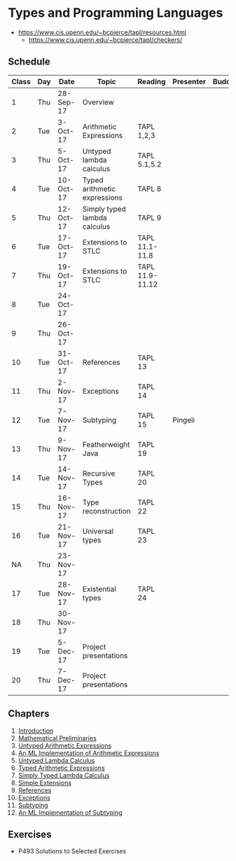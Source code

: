 # Types and Programming Languages

- https://www.cis.upenn.edu/~bcpierce/tapl/resources.html
  - https://www.cis.upenn.edu/~bcpierce/tapl/checkers/
## Schedule

Class | Day | Date | Topic | Reading | Presenter | Buddy |  
-- | -- | -- | -- | -- | -- | -- | --
1 | Thu | 28-Sep-17 | Overview |   |   |   |  
2 | Tue | 3-Oct-17 | Arithmetic Expressions | TAPL 1,2,3 |   |   |  
3 | Thu | 5-Oct-17 | Untyped lambda calculus | TAPL 5.1,5.2 |   |   |  
4 | Tue | 10-Oct-17 | Typed arithmetic expressions | TAPL 8 |  |  |  
5 | Thu | 12-Oct-17 | Simply typed lambda calculus | TAPL 9 |  |  |  
6 | Tue | 17-Oct-17 | Extensions to STLC | TAPL 11.1-11.8 |  |   |  
7 | Thu | 19-Oct-17 | Extensions to STLC | TAPL 11.9-11.12 |  |  |  
8 | Tue | 24-Oct-17 |   |   |   |   | Conference
9 | Thu | 26-Oct-17 |   |   |   |   | Conference
10 | Tue | 31-Oct-17 | References | TAPL 13 |  |   |  
11 | Thu | 2-Nov-17 | Exceptions | TAPL 14 |  |  |  
12 | Tue | 7-Nov-17 | Subtyping | TAPL 15 | Pingeli |   |  
13 | Thu | 9-Nov-17 | Featherweight Java | TAPL 19 |  |   |  
14 | Tue | 14-Nov-17 | Recursive Types | TAPL 20 |  |   |  
15 | Thu | 16-Nov-17 | Type reconstruction | TAPL 22 |   |   |  
16 | Tue | 21-Nov-17 | Universal types | TAPL 23 |   |   |  
NA | Thu | 23-Nov-17 |   |   |   |   |  
17 | Tue | 28-Nov-17 | Existential types | TAPL 24 |   |   |  
18 | Thu | 30-Nov-17 |   |   |   |   |  
19 | Tue | 5-Dec-17 | Project presentations |   |   |   |  
20 | Thu | 7-Dec-17 | Project presentations

## Chapters

1. [Introduction](01-introduction.md)
2. [Mathematical Preliminaries](02-math-preliminaries.md)
3. [Untyped Arithmetic Expressions](03-untyped-arithmetic-expressions.md)
4. [An ML Implementation of Arithmetic Expressions](04-ml-impl-arith-exp.md)
5. [Untyped Lambda Calculus](05-untyped-lambda-calculs.md)
8. [Typed Arithmetic Expressions](08-typed-arithmetic-expressions.md)
9. [Simply Typed Lambda Calculus](09-simply-typed-lambda-calculus.md)
11. [Simple Extensions](11-simple-extensions.md)
13. [References](13-references.md)
14. [Exceptions](14-exceptions.md)
15. [Subtyping](15-subtyping.md)
17. [An ML Implementation of Subtyping](17-ml-impl-subtyping.md)

## Exercises

- P493 Solutions to Selected Exercises
